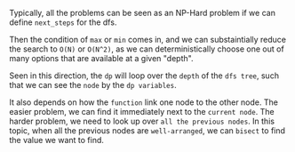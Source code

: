 Typically, all the problems can be seen as an NP-Hard problem if we can define `next_steps` for the dfs.     

Then the condition of `max` or `min` comes in, and we can substaintially reduce the search to `O(N)` or `O(N^2)`, as we can deterministically choose one out of many options that are available at a given "depth".     

Seen in this direction, the `dp` will loop over the `depth` of the `dfs tree`, such that we can see the `node` by the `dp variables`.    

It also depends on how the `function` link one node to the other node. The easier problem, we can find it immediately next to the `current node`. The harder problem, we need to look up over `all the previous nodes`. In this topic, when all the previous nodes are `well-arranged`, we can `bisect` to find the value we want to find.
